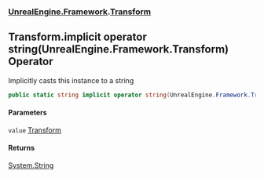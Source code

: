 ### [UnrealEngine.Framework](./UnrealEngine-Framework.md 'UnrealEngine.Framework').[Transform](./UnrealEngine-Framework-Transform.md 'UnrealEngine.Framework.Transform')
## Transform.implicit operator string(UnrealEngine.Framework.Transform) Operator
Implicitly casts this instance to a string  
```csharp
public static string implicit operator string(UnrealEngine.Framework.Transform value);
```
#### Parameters
<a name='UnrealEngine-Framework-Transform-op_Implicitstring(UnrealEngine-Framework-Transform)-value'></a>
`value` [Transform](./UnrealEngine-Framework-Transform.md 'UnrealEngine.Framework.Transform')  
  
#### Returns
[System.String](https://docs.microsoft.com/en-us/dotnet/api/System.String 'System.String')  
